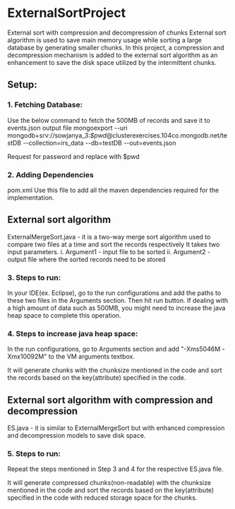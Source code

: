 # ExternalSortProject
External sort with compression and decompression of chunks
External sort algorithm is used to save main memory usage while sorting a large database by generating smaller chunks. In this project, a compression and decompression mechanism is added to the external sort algorithm as an enhancement to save the disk space utilized by the intermittent chunks. 

## Setup:
### 1. Fetching Database:
Use the below command to fetch the 500MB of records and save it to events.json output file
mongoexport --uri mongodb+srv://sowjanya_3:*$pwd*@clusterexercises.104co.mongodb.net/testDB --collection=irs_data --db=testDB --out=events.json

Request for password and replace with $pwd

### 2. Adding Dependencies 
pom.xml
Use this file to add all the maven dependencies required for the implementation.

## External sort algorithm
ExternalMergeSort.java - it is a two-way merge sort algorithm used to compare two files at a time and sort the records respectively
It takes two input parameters.
i. Argument1 - input file to be sorted
ii. Argument2 - output file where the sorted records need to be stored

### 3. Steps to run:
In your IDE(ex. Eclipse), go to the run configurations and add the paths to these two files in the Arguments section. Then hit run button.
If dealing with a high amount of data such as 500MB, you might need to increase the java heap space to complete this operation.

### 4. Steps to increase java heap space:
In the run configurations, go to Arguments section and add "-Xms5046M -Xmx10092M" to the VM arguments textbox.

It will generate chunks with the chunksize mentioned in the code and sort the records based on the key(attribute) specified in the code.

## External sort algorithm with compression and decompression
ES.java - it is similar to ExternalMergeSort but with enhanced compression and decompression models to save disk space.

### 5. Steps to run:
Repeat the steps mentioned in Step 3 and 4 for the respective ES.java file.

It will generate compressed chunks(non-readable) with the chunksize mentioned in the code and sort the records based on the key(attribute) specified in the code with reduced storage space for the chunks.
